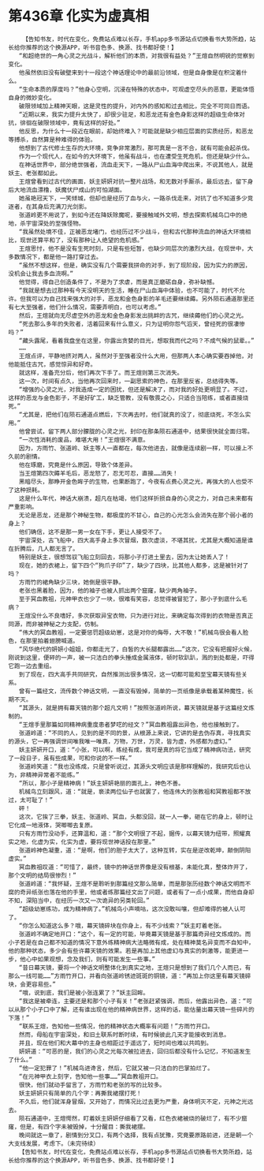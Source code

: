 # 第436章 化实为虚真相
        【告知书友，时代在变化，免费站点难以长存，手机app多书源站点切换看书大势所趋，站长给你推荐的这个换源APP，听书音色多、换源、找书都好使！】
       “和超绝世的一角心灵之光战斗，解析他们的本质，对我很有益处？”王煊自然明锐的觉察到变化。
       他虽然依旧没有破壁来到十一段这个神话理论中的最前沿领域，但是自身像是在积淀着什么。
       “生命本质的厚度吗？”他身心空明，沉浸在特殊的状态中，可观虚空尽头的恶意，更能体悟自身的微妙变化。
       破限领域加上精神天眼，这是灵性的提升，对内外的感知和过去相比，完全不可同日而语。
       “近期以来，我实力提升太快了，却很少驻足，和恶龙还有金色身影这样的超级生命体对抗，徘徊在破限领域中，竟有这样的好处。”
       他反思，为什么十一段近在眼前，却始终难入？可能就是缺少相应层面的实质经历，和恶龙等搏杀，自然算是种难得的体验。
       他想到了古代修士生存的大环境，竞争非常激烈，那可真是一言不合，就有可能会起杀伐。
       作为一个现代人，在如今的大环境下，他虽有战斗，也在遭受生死危机，但还是缺少什么。
       在神话世界中，部分绝世强者，流血走天下，一路从尸山血海中爬出来，不说其他人，就是妖主、老张都如此。
       王煊曾看到过古代的画面，妖主妍妍对抗一整片战场，和无数对手厮杀，最后远去，留下身后大地流血漂橹，妖魔伏尸成山的可怕湖面。
       她虽艳冠天下，一笑倾城，但却也是经历了血与火，一路杀伐走来，对抗了也不知道多少竞逐者，在其身后充满刀光剑影。
       张道岭更不用说了，到如今还在降妖除魔呢，要接触域外文明，想去探索机械鸟口中的绝地，杀宇宙深处的至强怪物。
       “我虽然处境不佳，正被恶龙堵门，也经历过不少战斗，但和古代那种流血的神话大环境相比，现世还算平和了，没有那种让人绝望的危机感。”
       王煊思忖，他不是没有生死时刻，只是有些短暂，也缺少同层次的激烈大战，在现世中，大多数情况下，都是他一路打穿过去。
       “虽然不想这样，但是，确实没有几个需要我拼命的对手，到了现阶段，因为实力的原因，没机会让我去多血流啊。”
       他觉得，得自己创造条件了，不是为了求虐，而是真正磨砺自身，弥补缺憾。
       “我就是想去过那种有今天没明天的生活，睡在尸山血海中体验，也不可能了，时代不允许。但我可以为自己找来强大的对手，恶龙和金色身影的羊毛还要继续薅。另外陨石通道那里还有七大至强者，他们什么情况，需要弄明白，也可以考虑。”
       然后，王煊就向无尽虚空外的恶龙和金色身影发出挑衅的古咒，继续薅他们的心灵之光。
       “死去那么多年的失败者，活着回来有什么意义，只为证明你怨气滔天，曾经死的很凄惨吗？”
       “藏头露尾，看着我盘坐在这里，你露出贪婪的目光，想取我而代之吗？不成气候的鼠辈。。”
       ……
       王煊点评，平静地挤对两人，虽然对于至强者没什么大用，但那两人本心确实要吞掉他，对他能抵住古咒，感觉惊异和好奇。
       就这样，准备充分后，他们再次下手了。而王煊则第三次消失。
       这一次，时间有点久，当他再次回来时，一副思索的神色，在那里反省，总结得失等。
       “增强的心灵之光，对我造成一定的困扰，但还是解决了，而对我的好处更明显了。不过，这样的恶龙与金色影子，不是好矿工，缺乏管教，没有敬畏之心，只适合当陪练，或者直接烧死。”
       “尤其是，把他们在陨石通道点燃后，下次再去时，他们就真的没了，彻底烧死，不怎么实用。”
       他曾尝试，留下两人部分朦胧的心灵之光，封印在那条陨石通道中，结果很快就全面归零。
       “一次性消耗的废品，难堪大用！”王煊很不满意。
       因为，方雨竹、张道岭、妖主等人一直都在，每次他进去，就像是连续剧一样，可以接上不久前的剧情。
       他在琢磨，究竟是什么原因，导致个体差异。
       当王煊第四次薅羊毛后，恶龙怒了，忍无可忍，直接……消失！
       黑暗尽头，那睁开金色眸子的生物，也果断跑了，今夜有点费心灵之光，再强大的人也受不了这种损耗。
       这是什么年代，神话大崩溃，超凡在枯竭，他们这样折损自身的心灵之力，对自己未来都有严重影响。
       无论是恶龙，还是那个神秘生物，都极度的不甘心，自己的心光怎么会消失在那个弱小者的身上？
       他们确信，这不是那一男一女在下手，更让人接受不了。
       宇宙深处，古飞船中，四大高手身上多次冒烟，数次虚淡，不堪其扰，尤其是大概知道是谁在折腾后，几人都无言了。
       特别是妖主，很想驾驭飞船立刻回去，将那小子打进土里去，因为太让她丢人了！
       现在，她的衣裙上，留下四个“狗爪子印”了，缺少了四块，比其他人都多，这是被针对了吗？
       方雨竹的裙角缺少三块，她倒是很平静。
       老张也黑着脸，因为，他的袖子也被人抓出两个窟窿，缺少两角袖子。
       至于冥血教祖，元神甲衣也少了一块，很难有笑容，总觉得被冒犯了，那小子到底什么毛病？
       王煊没什么不良嗜好，多次获取异宝衣物，只为进行对比，来确定每次得到的衣物是否真正同源，而非被神秘之力支配，仿制。
       “伟大的冥血教祖，一定要惩罚超级幼崽，这是对你的侮辱，大不敬！”机械鸟很会看人脸色，在那里拍着翅膀喊道。
       “风华绝代的妍妍小姐姐，你都走光了，白皙的大长腿都露出……”这次，它没有把握好火候，刚说到这里，便砰的一声，被一只洁白的拳头捶成金属液体，顿时软趴趴，溅的到处都是，吓得它跑一边去重组。
       到了现在，四大高手共同研究，自然推测出很多情况，这一切都可能和至宝幕天镜有些关系。
       曾有一篇经文，流传数个神话文明，一直没有毁掉，简单的一页纸像是承载着某种魔性，长期不灭。
       “其源头，就是拥有幕天镜的那个超凡文明！”按照张道岭所说，幕天镜就是基于这篇经文炼制的。
       “王煊手里那篇如同精神病重度患者梦呓的经文？”冥血教祖露出异色，他也接触到了。
       张道岭道：“不同的人，见到的是不同的景，从根源上来说，它讲的是去伪存真，寻找真实的源头，它一再强调世间唯我唯一唯真，万物，万世，万灵，皆为虚，外感都为虚幻。”
       妖主妍妍开口，道：“小张，可以啊，练经有成，我可是真的将它当成了精神病功法，研究了一段日子，虽有些成果，可和你说的不一样。”
       张道岭笑道：“我也没练成，只是曾听说过，其源头文明应该是那样理解的，我研究后也认为，非精神异常者不能练。”
       “所以，那小子是精神病！”妖主妍妍艳丽的面孔上，神色不善。
       机械鸟立刻跟风，道：“就是，亵渎两位仙子也就罢了，他连伟大的张教祖和冥教祖都不放过，太可耻了！”
       砰！
       这次，它挨了三拳，妖主、张道岭、冥血，头都没回，就一人一拳，砸在它的身上，顿时让它化成一地液体，哭唧唧去复原。
       只有方雨竹没动手，还算温和，道：“那个文明很了不起，据传，以幕天镜为纽带，照耀真实之地，化虚为实，化实为虚，要将现世神话投在那里。”
       张道岭神色凝重，道：“是啊，他们的胆子太大了，这种互转，实在是逆改乾坤，颠倒阴阳虚实。”
       冥血教祖叹道：“可惜了，最终，镜中的神话世界像是没有根基，未能化真，整体炸开了，那个文明的结局很惨烈！”
       张道岭道：“我怀疑，王煊不是聆听到那篇经文那么简单，而是那张历经数个神话文明而不腐的奇异纸张也落在他的手里，他或者练那篇经文出了问题，或者有了一点小成果，而他自身却不知，深陷当中，在经历一次又一次诡异的另类轮回。”
       “超级幼崽练功，成为精神病了。”机械鸟小声嘀咕，这次没敢叫嚷，但却难得的被人认可了。
       “你怎么知道这么多？哦，幕天镜碎块在你身上，有不少线索？”妖主盯着老张。
       张道岭不确定地开口：“这个，有一定的可能，毕竟幕天镜是基于那篇奇异经文炼成的。而小子若是在自己都不知道的情况下意外练精神病大法略微有成，处在精神莫名异变而不自知中，他的那种状态，多少会有些许幕天镜的效果。若是再加上其他虚幻与真实的刺激等，能更进一步，他心中如果观想，念及我们，则有可能发生一些事。”
       “昔日幕天镜，要将一个神话文明整体化到真实之地，王煊只是想到了我们几个人而已，有那么一线可能……”方雨竹开口，并看向张道岭锈迹斑斑的铜镜，道：“再加上你这里有幕天镜碎块，会更容易些。”
       “哦，说到底，我们是被小张连累了？”妖主回眸。
       “我这是被牵连，主要还是和那个小子有关！”老张赶紧强调，而后，他露出异色，道：“可以从那个小子口中了解，还有谁出现在他的精神病世界，这样的话，能估量出幕天镜一些碎片的下落！”
       “联系王煊，告知他一些情况，他的精神状态大概率有问题！”方雨竹开口。
       然而，母船在宇宙深处，和旧土联系时断时续，有时候彼此几天才能接收到消息。
       并且，现在他们和大幕中的主身也相距过于遥远了，短时间也难以共鸣到。
       妍妍道：“可恶的是，我们的心灵之光每次被拉进去，回归后都没有什么记忆，不知道发生了什么。”
       “他一定犯罪了！”机械鸟进谗言，然后，它就又被一只洁白的巴掌拍烂了。
       “在元神甲衣上刻字，告知他一些事……”冥血教祖开口。
       很快，他们就动手留言了，方雨竹和老张的写的比较多。
       妖主妍妍只有简单的几个字：再撕我裙摆打死！
       不久后，他们就浑身冒烟，又开始了，而情况比过去更为严重，身体明灭不定，元神之光远去。
       陨石通道中，王煊愕然，盯着妖主妍妍仔细看了又看，红色衣裙被烧的破烂了，有不少窟窿，但是，有四个字未被毁掉，十分醒目：撕我裙摆。
       晚间就这一章了，剧情到分叉口，有两个选择，我有点犹豫，究竟要原路前进，还是朝一个大支线发展，考虑下。（未完待续）
       【告知书友，时代在变化，免费站点难以长存，手机app多书源站点切换看书大势所趋，站长给你推荐的这个换源APP，听书音色多、换源、找书都好使！】
